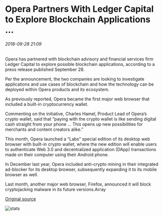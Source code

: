 # Opera Partners With Ledger Capital to Explore Blockchain Applications ...

###### 2018-09-28 21:09

Opera has partnered with blockchain advisory and financial services firm Ledger Capital to explore possible blockchain applications, according to a press release published September 28.

Per the announcement, the two companies are looking to investigate applications and use cases of blockchain and how the technology can be deployed within Opera products and its ecosystem.

As previously reported, Opera became the first major web browser that included a built-in cryptocurrency wallet.

Commenting on the initiative, Charles Hamel, Product Lead of Opera’s crypto wallet, said that “paying with the crypto wallet is like sending digital cash straight from your phone … This opens up new possibilities for merchants and content creators alike.”

This month, Opera launched a “Labs” special edition of its desktop web browser with built-in crypto wallet, where the new edition will enable users to authenticate Web 3.0 and decentralized application (DApp) transactions made on their computer using their Android phone.

In December last year, Opera included anti-crypto mining in their integrated ad-blocker for its desktop browser, subsequently expanding it to its mobile browser as well.

Last month, another major web browser, Firefox, announced it will block cryptojacking malware in its future versions.Array

[Original source](https://cointelegraph.com/news/opera-partners-with-ledger-capital-to-explore-blockchain-applications)

![stats](https://c.statcounter.com/11760860/0/a89fa40b/1/ "stats")